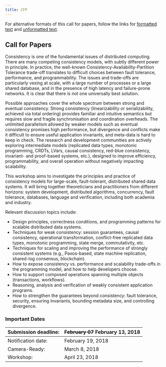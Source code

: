 ```yaml
---
title: CFP
---
```


For alternative formats of this call for papers, follow the links for [formatted text](https://easychair.org/cfp/papoc18) and [unformatted text](cfp.txt).  

## Call for Papers

Consistency is one of the fundamental issues of distributed computing.
There are many competing consistency models, with subtly different power
in principle.
In practice, the well-known Consistency-Availability-Partition
Tolerance trade-off translates to difficult choices between fault
tolerance, performance, and programmability.
The issues and trade-offs are particularly vexing at scale, with a large number of
processes or a large shared database, and in the presence of high
latency and failure-prone networks.
It is clear that there is not one universally best solution.

Possible approaches cover the whole spectrum between strong and eventual
consistency.
Strong consistency (linearizability or serializability, achieved via total ordering) provides familiar and intuitive semantics but requires slow and fragile synchronisation and coordination overheads.
The unlimited parallelism allowed by weaker models such as eventual consistency promises high performance, but divergence and conflicts make it difficult to ensure useful application invariants, and meta-data is hard to keep in check.
The research and development communities are actively exploring intermediate models (replicated data types, monotonic programming, CRDTs, LVars, causal consistency, red-blue consistency, invariant- and proof-based systems, etc.), designed to improve efficiency, programmability, and overall operation without negatively impacting scalability.

This workshop aims to investigate the principles and practice of consistency models for large-scale, fault-tolerant, distributed shared data systems. It will bring together theoreticians and practitioners from different horizons: system development, distributed algorithms, concurrency, fault tolerance, databases, language and verification, including both academia and industry.

Relevant discussion topics include:
 * Design principles, correctness conditions, and programming patterns for scalable distributed data systems.
 * Techniques for weak consistency: session guarantees, causal consistency, operational transformation, conflict-free replicated data types, monotonic programming, state merge, commutativity, etc.
 * Techniques for scaling and improving the performance of strongly consistent systems (e.g., Paxos-based, state machine replication, shared-log consensus, blockchain).
 * How to expose consistency vs. performance and scalability trade-offs in the programming model, and how to help developers choose.
 * How to support composed operations spanning multiple objects (transactions, workflows).
 * Reasoning, analysis and verification of weakly consistent application programs.
 * How to strengthen the guarantees beyond consistency: fault tolerance, security, ensuring invariants, bounding metadata size, and controlling divergence.
 

### Important Dates

|Submission deadline: | ~~February 07~~ **February 13**, 2018 |
|--------------|--------------------------|
|Notiﬁcation date: | February 19, 2018|
|Camera-Ready: | March 8, 2018|
|Workshop: | April 23, 2018|

